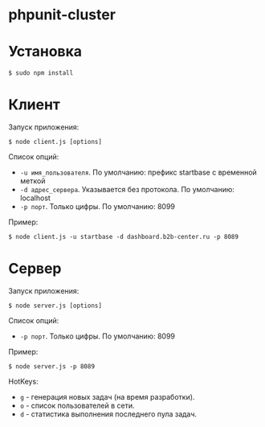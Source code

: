 # phpunit-cluster

# Установка

```
$ sudo npm install
```

# Клиент

Запуск приложения:
```
$ node client.js [options]
```

Список опций:

* `-u имя_пользователя`. По умолчанию: префикс startbase с временной меткой
* `-d адрес_сервера`. Указывается без протокола. По умолчанию: localhost
* `-p порт`. Только цифры. По умолчанию: 8099

Пример:

```
$ node client.js -u startbase -d dashboard.b2b-center.ru -p 8089
```

# Сервер

Запуск приложения:
```
$ node server.js [options]
```

Список опций:

* `-p порт`. Только цифры. По умолчанию: 8099

Пример:

```
$ node server.js -p 8089
```

HotKeys:

* `g` - генерация новых задач (на время разработки).
* `o` - список пользователей в сети.
* `d` - статистика выполнения последнего пула задач.
